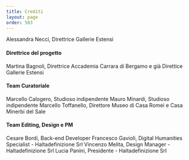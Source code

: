 ```yaml
---
title: Crediti
layout: page
order: 503
---
```


Alessandra Necci, Direttrice Gallerie Estensi 


#### Direttrice del progetto

Martina Bagnoli, Direttrice Accademia Carrara di Bergamo e già Direttice Gallerie Estensi


#### Team Curatoriale

Marcello Calogero, Studioso indipendente
Mauro Minardi, Studioso indipendente
Marcello Toffanello, Direttore Museo di Casa Romei e Casa Minerbi del Sale


#### Team Editing, Design e PM

Cesare Bordi, Back-end Developer
Francesco Gavioli, Digital Humanities Specialist - Haltadefinizione Srl
Vincenzo Melita, Design Manager - Haltadefinizione Srl
Lucia Panini, Presidente - Haltadefinizione Srl
